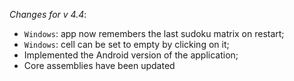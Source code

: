 _Changes for v 4.4_:
- `Windows`: app now remembers the last sudoku matrix on restart;
- `Windows`: cell can be set to empty by clicking on it;
- Implemented the Android version of the application;
- Core assemblies have been updated
